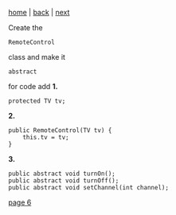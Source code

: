 [home](./page01.md) | [back](./page04.md) | [next](./page06.md)

Create the 
```
RemoteControl
```
class and make it
```
abstract
```
for code add
**1.**
```
protected TV tv;
```

**2.**
```
public RemoteControl(TV tv) {
    this.tv = tv;
}
```

**3.**
```
public abstract void turnOn();
public abstract void turnOff();
public abstract void setChannel(int channel);
```


[page 6](./page06.md)
